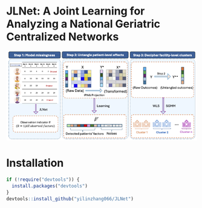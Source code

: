# JLNet: A Joint Learning for Analyzing a National Geriatric Centralized Networks
![](man/figures/workflow.png)

# Installation

``` r
if (!require("devtools")) {
  install.packages("devtools")
}
devtools::install_github("yilinzhang066/JLNet")
```
